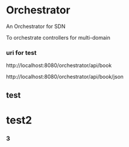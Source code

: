# Orchestrator
An Orchestrator for SDN

To orchestrate controllers for multi-domain

### uri for test
http://localhost:8080/orchestrator/api/book

http://localhost:8080/orchestrator/api/book/json

## test

# test2

### 3